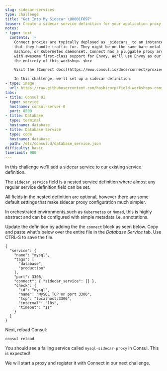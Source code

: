 ```yaml
---
slug: sidecar-services
type: challenge
title: "Get Into My Sidecar \U0001F697"
teaser: Create a sidecar service definition for your application proxy
notes:
- type: text
  contents: |-
    Connect proxies are typically deployed as _sidecars_ to an instance
    that they handle traffic for. They might be on the same bare metal server, virtual
    machine, or Kubernetes daemonset. Connect has a pluggable proxy architecture,
    with awesome first-class support for Envoy. We'll use Envoy as our proxy for
    the entirety of this workshop. <br>

    Visit the [Connect docs](https://www.consul.io/docs/connect/proxies.html) for more info on proxy integration. <br>

    In this challenge, we'll set up a sidecar definition.
- type: image
  url: https://raw.githubusercontent.com/hashicorp/field-workshops-consul/master/docs/slides/multi-cloud/consul-oss/images/connect_sidecar.png
tabs:
- title: Consul UI
  type: service
  hostname: consul-server-0
  port: 8500
- title: Database
  type: terminal
  hostname: database
- title: Database Service
  type: code
  hostname: database
  path: /etc/consul.d/database_service.json
difficulty: basic
timelimit: 900
---
```

In this challenge we'll add a sidecar service to our existing service definition. <br>

The `sidecar_service` field is a nested service definition where almost any regular service definition field can be set. <br>

All fields in the nested definition are optional, however there are some default settings
that make sidecar proxy configuration much simpler. <br>

In orchestrated environments,such as `Kubernetes` or `Nomad`, this is highly abstract and can be configured
with simple metadata i.e. annotations. <br>

Update the definition by adding the the `connect` block as seen below.
Copy and paste what's below over the entire file in the *Database Service* tab.
Use CTRL-S to save the file. <br>

```
{
  "service": {
    "name": "mysql",
    "tags": [
      "database",
      "production"
    ],
    "port": 3306,
    "connect": { "sidecar_service": {} },
    "check": {
      "id": "mysql",
      "name": "MySQL TCP on port 3306",
      "tcp": "localhost:3306",
      "interval": "10s",
      "timeout": "1s"
    }
  }
}
```

Next, reload Consul: <br>

```
consul reload
```

You should see a failing service called `mysql-sidecar-proxy` in Consul.
This is expected! <br>

We will start a proxy and register it with Connect in our next challenge.